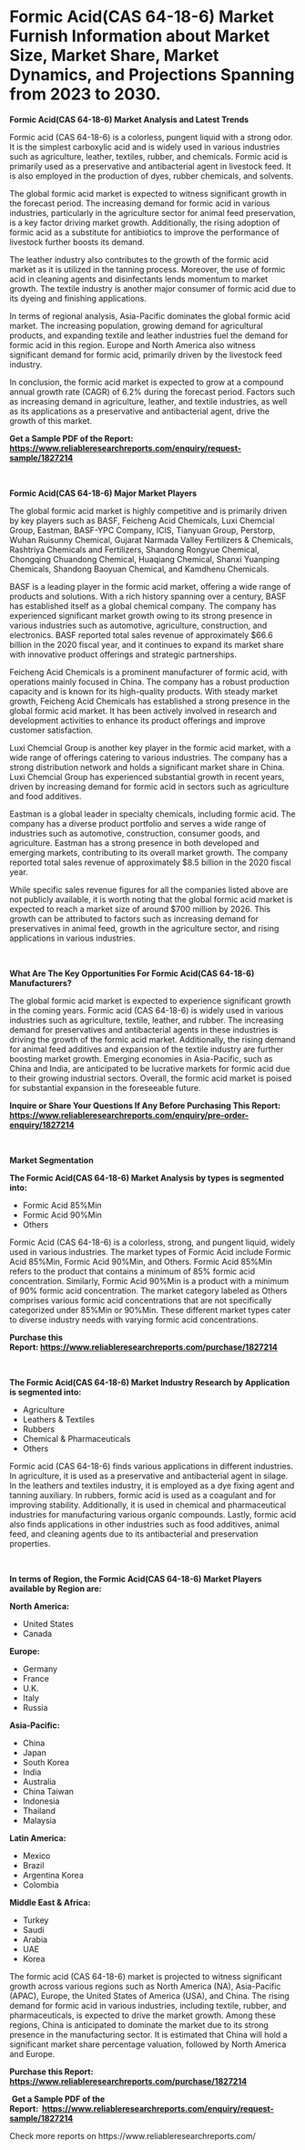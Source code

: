 <p><h1>Formic Acid(CAS 64-18-6) Market Furnish Information about Market Size, Market Share, Market Dynamics, and Projections Spanning from 2023 to 2030.</h1></p><p><strong>Formic Acid(CAS 64-18-6) Market Analysis and Latest Trends</strong></p>
<p><p>Formic acid (CAS 64-18-6) is a colorless, pungent liquid with a strong odor. It is the simplest carboxylic acid and is widely used in various industries such as agriculture, leather, textiles, rubber, and chemicals. Formic acid is primarily used as a preservative and antibacterial agent in livestock feed. It is also employed in the production of dyes, rubber chemicals, and solvents.</p><p>The global formic acid market is expected to witness significant growth in the forecast period. The increasing demand for formic acid in various industries, particularly in the agriculture sector for animal feed preservation, is a key factor driving market growth. Additionally, the rising adoption of formic acid as a substitute for antibiotics to improve the performance of livestock further boosts its demand.</p><p>The leather industry also contributes to the growth of the formic acid market as it is utilized in the tanning process. Moreover, the use of formic acid in cleaning agents and disinfectants lends momentum to market growth. The textile industry is another major consumer of formic acid due to its dyeing and finishing applications.</p><p>In terms of regional analysis, Asia-Pacific dominates the global formic acid market. The increasing population, growing demand for agricultural products, and expanding textile and leather industries fuel the demand for formic acid in this region. Europe and North America also witness significant demand for formic acid, primarily driven by the livestock feed industry.</p><p>In conclusion, the formic acid market is expected to grow at a compound annual growth rate (CAGR) of 6.2% during the forecast period. Factors such as increasing demand in agriculture, leather, and textile industries, as well as its applications as a preservative and antibacterial agent, drive the growth of this market.</p></p>
<p><strong>Get a Sample PDF of the Report:&nbsp; <a href="https://www.reliableresearchreports.com/enquiry/request-sample/1827214">https://www.reliableresearchreports.com/enquiry/request-sample/1827214</a></strong></p>
<p>&nbsp;</p>
<p><strong>Formic Acid(CAS 64-18-6) Major Market Players</strong></p>
<p><p>The global formic acid market is highly competitive and is primarily driven by key players such as BASF, Feicheng Acid Chemicals, Luxi Chemcial Group, Eastman, BASF-YPC Company, ICIS, Tianyuan Group, Perstorp, Wuhan Ruisunny Chemical, Gujarat Narmada Valley Fertilizers & Chemicals, Rashtriya Chemicals and Fertilizers, Shandong Rongyue Chemical, Chongqing Chuandong Chemical, Huaqiang Chemical, Shanxi Yuanping Chemicals, Shandong Baoyuan Chemical, and Kamdhenu Chemicals.</p><p>BASF is a leading player in the formic acid market, offering a wide range of products and solutions. With a rich history spanning over a century, BASF has established itself as a global chemical company. The company has experienced significant market growth owing to its strong presence in various industries such as automotive, agriculture, construction, and electronics. BASF reported total sales revenue of approximately $66.6 billion in the 2020 fiscal year, and it continues to expand its market share with innovative product offerings and strategic partnerships.</p><p>Feicheng Acid Chemicals is a prominent manufacturer of formic acid, with operations mainly focused in China. The company has a robust production capacity and is known for its high-quality products. With steady market growth, Feicheng Acid Chemicals has established a strong presence in the global formic acid market. It has been actively involved in research and development activities to enhance its product offerings and improve customer satisfaction.</p><p>Luxi Chemcial Group is another key player in the formic acid market, with a wide range of offerings catering to various industries. The company has a strong distribution network and holds a significant market share in China. Luxi Chemcial Group has experienced substantial growth in recent years, driven by increasing demand for formic acid in sectors such as agriculture and food additives.</p><p>Eastman is a global leader in specialty chemicals, including formic acid. The company has a diverse product portfolio and serves a wide range of industries such as automotive, construction, consumer goods, and agriculture. Eastman has a strong presence in both developed and emerging markets, contributing to its overall market growth. The company reported total sales revenue of approximately $8.5 billion in the 2020 fiscal year.</p><p>While specific sales revenue figures for all the companies listed above are not publicly available, it is worth noting that the global formic acid market is expected to reach a market size of around $700 million by 2026. This growth can be attributed to factors such as increasing demand for preservatives in animal feed, growth in the agriculture sector, and rising applications in various industries.</p></p>
<p>&nbsp;</p>
<p><strong>What Are The Key Opportunities For Formic Acid(CAS 64-18-6) Manufacturers?</strong></p>
<p><p>The global formic acid market is expected to experience significant growth in the coming years. Formic acid (CAS 64-18-6) is widely used in various industries such as agriculture, textile, leather, and rubber. The increasing demand for preservatives and antibacterial agents in these industries is driving the growth of the formic acid market. Additionally, the rising demand for animal feed additives and expansion of the textile industry are further boosting market growth. Emerging economies in Asia-Pacific, such as China and India, are anticipated to be lucrative markets for formic acid due to their growing industrial sectors. Overall, the formic acid market is poised for substantial expansion in the foreseeable future.</p></p>
<p><strong>Inquire or Share Your Questions If Any Before Purchasing This Report: <a href="https://www.reliableresearchreports.com/enquiry/pre-order-enquiry/1827214">https://www.reliableresearchreports.com/enquiry/pre-order-enquiry/1827214</a></strong></p>
<p>&nbsp;</p>
<p><strong>Market Segmentation</strong></p>
<p><strong>The Formic Acid(CAS 64-18-6) Market Analysis by types is segmented into:</strong></p>
<p><ul><li>Formic Acid 85%Min</li><li>Formic Acid 90%Min</li><li>Others</li></ul></p>
<p><p>Formic Acid (CAS 64-18-6) is a colorless, strong, and pungent liquid, widely used in various industries. The market types of Formic Acid include Formic Acid 85%Min, Formic Acid 90%Min, and Others. Formic Acid 85%Min refers to the product that contains a minimum of 85% formic acid concentration. Similarly, Formic Acid 90%Min is a product with a minimum of 90% formic acid concentration. The market category labeled as Others comprises various formic acid concentrations that are not specifically categorized under 85%Min or 90%Min. These different market types cater to diverse industry needs with varying formic acid concentrations.</p></p>
<p><strong>Purchase this Report:&nbsp;<a href="https://www.reliableresearchreports.com/purchase/1827214">https://www.reliableresearchreports.com/purchase/1827214</a></strong></p>
<p>&nbsp;</p>
<p><strong>The Formic Acid(CAS 64-18-6) Market Industry Research by Application is segmented into:</strong></p>
<p><ul><li>Agriculture</li><li>Leathers & Textiles</li><li>Rubbers</li><li>Chemical & Pharmaceuticals</li><li>Others</li></ul></p>
<p><p>Formic acid (CAS 64-18-6) finds various applications in different industries. In agriculture, it is used as a preservative and antibacterial agent in silage. In the leathers and textiles industry, it is employed as a dye fixing agent and tanning auxiliary. In rubbers, formic acid is used as a coagulant and for improving stability. Additionally, it is used in chemical and pharmaceutical industries for manufacturing various organic compounds. Lastly, formic acid also finds applications in other industries such as food additives, animal feed, and cleaning agents due to its antibacterial and preservation properties.</p></p>
<p>&nbsp;</p>
<p><strong>In terms of Region, the Formic Acid(CAS 64-18-6) Market Players available by Region are:</strong></p>
<p>
    <p> <strong> North America: </strong>
        <ul>
            <li>United States</li>
            <li>Canada</li>
        </ul>
        </p> 
    <p> <strong> Europe: </strong>
        <ul>
            <li>Germany</li>
            <li>France</li>
            <li>U.K.</li>
            <li>Italy</li>
            <li>Russia</li>
        </ul>
        </p> 
    <p> <strong> Asia-Pacific: </strong>
        <ul>
            <li>China</li>
            <li>Japan</li>
            <li>South Korea</li>
            <li>India</li>
            <li>Australia</li>
            <li>China Taiwan</li>
            <li>Indonesia</li>
            <li>Thailand</li>
            <li>Malaysia</li>
        </ul>
        </p> 
    <p> <strong> Latin America: </strong>
        <ul>
            <li>Mexico</li>
            <li>Brazil</li>
            <li>Argentina Korea</li>
            <li>Colombia</li>
        </ul>
        </p> 
    <p> <strong> Middle East & Africa: </strong>
        <ul>
            <li>Turkey</li>
            <li>Saudi</li>
            <li>Arabia</li>
            <li>UAE</li>
            <li>Korea</li>
        </ul>
    </p>
    </p>
<p><p>The formic acid (CAS 64-18-6) market is projected to witness significant growth across various regions such as North America (NA), Asia-Pacific (APAC), Europe, the United States of America (USA), and China. The rising demand for formic acid in various industries, including textile, rubber, and pharmaceuticals, is expected to drive the market growth. Among these regions, China is anticipated to dominate the market due to its strong presence in the manufacturing sector. It is estimated that China will hold a significant market share percentage valuation, followed by North America and Europe.</p></p>
<p><strong>Purchase this Report: <a href="https://www.reliableresearchreports.com/purchase/1827214">https://www.reliableresearchreports.com/purchase/1827214</a></strong></p>
<p>&nbsp;<strong>Get a Sample PDF of the Report:&nbsp;&nbsp;<a href="https://www.reliableresearchreports.com/enquiry/request-sample/1827214">https://www.reliableresearchreports.com/enquiry/request-sample/1827214</a></strong></p>
<p><strong></strong></p>
<p>Check more reports on https://www.reliableresearchreports.com/</p>